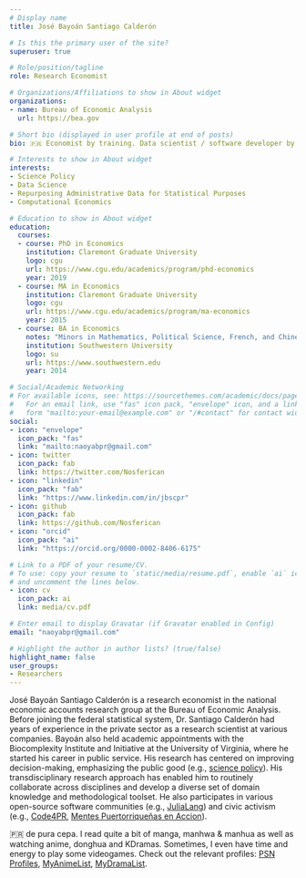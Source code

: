 ```yaml
---
# Display name
title: José Bayoán Santiago Calderón

# Is this the primary user of the site?
superuser: true

# Role/position/tagline
role: Research Economist

# Organizations/Affiliations to show in About widget
organizations:
- name: Bureau of Economic Analysis
  url: https://bea.gov

# Short bio (displayed in user profile at end of posts)
bio: 🇵🇷 Economist by training. Data scientist / software developer by accident.

# Interests to show in About widget
interests:
- Science Policy
- Data Science
- Repurposing Administrative Data for Statistical Purposes
- Computational Economics

# Education to show in About widget
education:
  courses:
  - course: PhD in Economics
    institution: Claremont Graduate University
    logo: cgu
    url: https://www.cgu.edu/academics/program/phd-economics
    year: 2019
  - course: MA in Economics
    institution: Claremont Graduate University
    logo: cgu
    url: https://www.cgu.edu/academics/program/ma-economics
    year: 2015
  - course: BA in Economics
    notes: "Minors in Mathematics, Political Science, French, and Chinese<br> Semesters abroad in Shanghai, China and Paris, France"
    institution: Southwestern University
    logo: su
    url: https://www.southwestern.edu
    year: 2014

# Social/Academic Networking
# For available icons, see: https://sourcethemes.com/academic/docs/page-builder/#icons
#   For an email link, use "fas" icon pack, "envelope" icon, and a link in the
#   form "mailto:your-email@example.com" or "/#contact" for contact widget.
social:
- icon: "envelope"
  icon_pack: "fas"
  link: "mailto:naoyabpr@gmail.com"
- icon: twitter
  icon_pack: fab
  link: https://twitter.com/Nosferican
- icon: "linkedin"
  icon_pack: "fab"
  link: "https://www.linkedin.com/in/jbscpr"
- icon: github
  icon_pack: fab
  link: https://github.com/Nosferican
- icon: "orcid"
  icon_pack: "ai"
  link: "https://orcid.org/0000-0002-8406-6175"

# Link to a PDF of your resume/CV.
# To use: copy your resume to `static/media/resume.pdf`, enable `ai` icons in `params.toml`, 
# and uncomment the lines below.
- icon: cv
  icon_pack: ai
  link: media/cv.pdf

# Enter email to display Gravatar (if Gravatar enabled in Config)
email: "naoyabpr@gmail.com"

# Highlight the author in author lists? (true/false)
highlight_name: false
user_groups:
- Researchers
---
```


José Bayoán Santiago Calderón is a research economist in the national economic accounts research group at the Bureau of Economic Analysis. Before joining the federal statistical system, Dr. Santiago Calderón had years of experience in the private sector as a research scientist at various companies. Bayoán also held academic appointments with the Biocomplexity Institute and Initiative at the University of Virginia, where he started his career in public service. His research has centered on improving decision-making, emphasizing the public good (e.g., [science policy](https://en.wikipedia.org/wiki/Science_policy)). His transdisciplinary research approach has enabled him to routinely collaborate across disciplines and develop a diverse set of domain knowledge and methodological toolset. He also participates in various open-source software communities (e.g., [JuliaLang](https://julialang.org/community)) and civic activism (e.g., [Code4PR](http://code4puertorico.org), [Mentes Puertorriqueñas en Accion](https://en.mentesenaccion.org/)).

🇵🇷 de pura cepa. I read quite a bit of manga, manhwa & manhua as well as watching anime, donghua and KDramas. Sometimes, I even have time and energy to play some videogames. Check out the relevant profiles: [PSN Profiles](https://psnprofiles.com/Nosferican21), [MyAnimeList](https://myanimelist.net/profile/Nosferican), [MyDramaList](https://mydramalist.com/dramalist/Nosferican).
